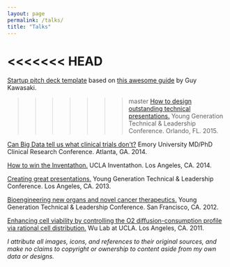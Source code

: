 ```yaml
---
layout: page
permalink: /talks/
title: "Talks"
---
```


<<<<<<< HEAD
=======
[Startup pitch deck template](/assets/pitchdeck.pptx) based on [this awesome guide](http://visual.ly/only-10-slides-you-need-pitch) by Guy Kawasaki.

>>>>>>> master
[How to design outstanding technical presentations.](/assets/150124_ygtlc.pdf) Young Generation Technical & Leadership Conference. Orlando, FL. 2015.

[Can Big Data tell us what clinical trials don't?](/assets/141022_crc.pdf) Emory University MD/PhD Clinical Research Conference. Atlanta, GA. 2014.

[How to win the Inventathon.](/assets/141017_inventathon.pdf) UCLA Inventathon. Los Angeles, CA. 2014.

[Creating great presentations.](/assets/130101_creatinggreatpresentations.pdf) Young Generation Technical & Leadership Conference. Los Angeles, CA. 2013.

[Bioengineering new organs and novel cancer therapeutics.](/assets/120101_ygtlc.pdf) Young Generation Technical & Leadership Conference. San Francisco, CA. 2012.

[Enhancing cell viability by controlling the O2 diffusion-consumption profile via rational cell distribution.](/assets/110913_wulab.pdf) Wu Lab at UCLA. Los Angeles, CA. 2011.

*I attribute all images, icons, and references to their original sources, and make no claims to copyright or ownership to content aside from my own data or designs.*
